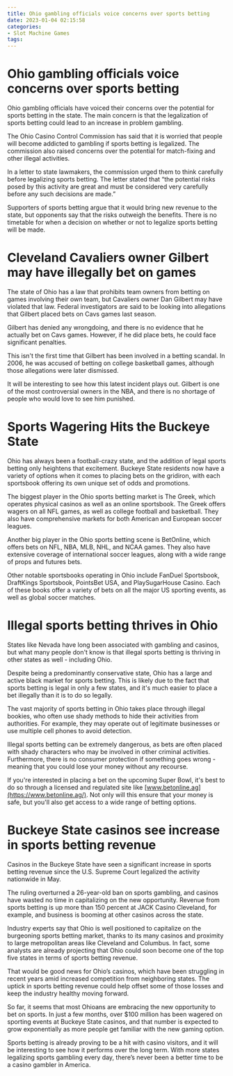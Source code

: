 ```yaml
---
title: Ohio gambling officials voice concerns over sports betting
date: 2023-01-04 02:15:58
categories:
- Slot Machine Games
tags:
---
```



#  Ohio gambling officials voice concerns over sports betting

Ohio gambling officials have voiced their concerns over the potential for sports betting in the state. The main concern is that the legalization of sports betting could lead to an increase in problem gambling.

The Ohio Casino Control Commission has said that it is worried that people will become addicted to gambling if sports betting is legalized. The commission also raised concerns over the potential for match-fixing and other illegal activities.

In a letter to state lawmakers, the commission urged them to think carefully before legalizing sports betting. The letter stated that “the potential risks posed by this activity are great and must be considered very carefully before any such decisions are made.”

Supporters of sports betting argue that it would bring new revenue to the state, but opponents say that the risks outweigh the benefits. There is no timetable for when a decision on whether or not to legalize sports betting will be made.

#  Cleveland Cavaliers owner Gilbert may have illegally bet on games

The state of Ohio has a law that prohibits team owners from betting on games involving their own team, but Cavaliers owner Dan Gilbert may have violated that law. Federal investigators are said to be looking into allegations that Gilbert placed bets on Cavs games last season.

Gilbert has denied any wrongdoing, and there is no evidence that he actually bet on Cavs games. However, if he did place bets, he could face significant penalties.

This isn't the first time that Gilbert has been involved in a betting scandal. In 2006, he was accused of betting on college basketball games, although those allegations were later dismissed.

It will be interesting to see how this latest incident plays out. Gilbert is one of the most controversial owners in the NBA, and there is no shortage of people who would love to see him punished.

#  Sports Wagering Hits the Buckeye State 

Ohio has always been a football-crazy state, and the addition of legal sports betting only heightens that excitement. Buckeye State residents now have a variety of options when it comes to placing bets on the gridiron, with each sportsbook offering its own unique set of odds and promotions.

The biggest player in the Ohio sports betting market is The Greek, which operates physical casinos as well as an online sportsbook. The Greek offers wagers on all NFL games, as well as college football and basketball. They also have comprehensive markets for both American and European soccer leagues.

Another big player in the Ohio sports betting scene is BetOnline, which offers bets on NFL, NBA, MLB, NHL, and NCAA games. They also have extensive coverage of international soccer leagues, along with a wide range of props and futures bets.

Other notable sportsbooks operating in Ohio include FanDuel Sportsbook, DraftKings Sportsbook, PointsBet USA, and PlaySugarHouse Casino. Each of these books offer a variety of bets on all the major US sporting events, as well as global soccer matches.

#  Illegal sports betting thrives in Ohio 

States like Nevada have long been associated with gambling and casinos, but what many people don't know is that illegal sports betting is thriving in other states as well - including Ohio.

Despite being a predominantly conservative state, Ohio has a large and active black market for sports betting. This is likely due to the fact that sports betting is legal in only a few states, and it's much easier to place a bet illegally than it is to do so legally.

The vast majority of sports betting in Ohio takes place through illegal bookies, who often use shady methods to hide their activities from authorities. For example, they may operate out of legitimate businesses or use multiple cell phones to avoid detection.

Illegal sports betting can be extremely dangerous, as bets are often placed with shady characters who may be involved in other criminal activities. Furthermore, there is no consumer protection if something goes wrong - meaning that you could lose your money without any recourse.

If you're interested in placing a bet on the upcoming Super Bowl, it's best to do so through a licensed and regulated site like [www.betonline.ag](https://www.betonline.ag/). Not only will this ensure that your money is safe, but you'll also get access to a wide range of betting options.

#  Buckeye State casinos see increase in sports betting revenue

Casinos in the Buckeye State have seen a significant increase in sports betting revenue since the U.S. Supreme Court legalized the activity nationwide in May.

The ruling overturned a 26-year-old ban on sports gambling, and casinos have wasted no time in capitalizing on the new opportunity. Revenue from sports betting is up more than 150 percent at JACK Casino Cleveland, for example, and business is booming at other casinos across the state.

Industry experts say that Ohio is well positioned to capitalize on the burgeoning sports betting market, thanks to its many casinos and proximity to large metropolitan areas like Cleveland and Columbus. In fact, some analysts are already projecting that Ohio could soon become one of the top five states in terms of sports betting revenue.

That would be good news for Ohio’s casinos, which have been struggling in recent years amid increased competition from neighboring states. The uptick in sports betting revenue could help offset some of those losses and keep the industry healthy moving forward.

So far, it seems that most Ohioans are embracing the new opportunity to bet on sports. In just a few months, over $100 million has been wagered on sporting events at Buckeye State casinos, and that number is expected to grow exponentially as more people get familiar with the new gaming option.

Sports betting is already proving to be a hit with casino visitors, and it will be interesting to see how it performs over the long term. With more states legalizing sports gambling every day, there’s never been a better time to be a casino gambler in America.